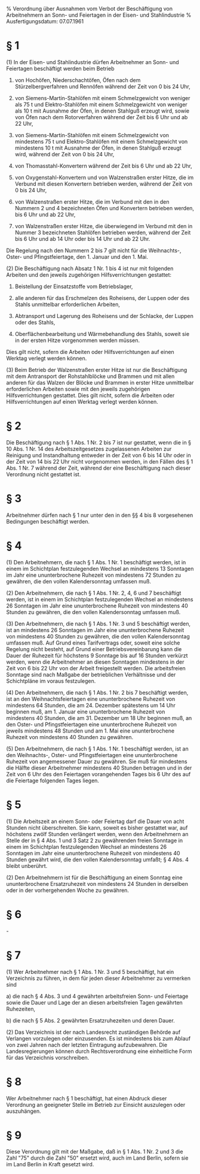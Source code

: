 % Verordnung über Ausnahmen vom Verbot der Beschäftigung von Arbeitnehmern an Sonn- und Feiertagen in der Eisen- und Stahlindustrie
% Ausfertigungsdatum: 07.07.1961
 
# § 1

(1) In der Eisen- und Stahlindustrie dürfen Arbeitnehmer an Sonn- und Feiertagen beschäftigt werden beim Betrieb

1. von Hochöfen, Niederschachtöfen, Öfen nach dem Stürzelbergverfahren und Rennöfen während der Zeit von 0 bis 24 Uhr,

2. von Siemens-Martin-Stahlöfen mit einem Schmelzgewicht von weniger als 75 t und Elektro-Stahlöfen mit einem Schmelzgewicht von weniger als 10 t mit Ausnahme der Öfen, in denen Stahlguß erzeugt wird, sowie von Öfen nach dem Rotorverfahren während der Zeit bis 6 Uhr und ab 22 Uhr,

3. von Siemens-Martin-Stahlöfen mit einem Schmelzgewicht von mindestens 75 t und Elektro-Stahlöfen mit einem Schmelzgewicht von mindestens 10 t mit Ausnahme der Öfen, in denen Stahlguß erzeugt wird, während der Zeit von 0 bis 24 Uhr,

4. von Thomasstahl-Konvertern während der Zeit bis 6 Uhr und ab 22 Uhr,

5. von Oxygenstahl-Konvertern und von Walzenstraßen erster Hitze, die im Verbund mit diesen Konvertern betrieben werden, während der Zeit von 0 bis 24 Uhr,

6. von Walzenstraßen erster Hitze, die im Verbund mit den in den Nummern 2 und 4 bezeichneten Öfen und Konvertern betrieben werden, bis 6 Uhr und ab 22 Uhr,

7. von Walzenstraßen erster Hitze, die überwiegend im Verbund mit den in Nummer 3 bezeichneten Stahlöfen betrieben werden, während der Zeit bis 6 Uhr und ab 14 Uhr oder bis 14 Uhr und ab 22 Uhr.

Die Regelung nach den Nummern 2 bis 7 gilt nicht für die Weihnachts-, Oster- und Pfingstfeiertage, den 1. Januar und den 1. Mai.

(2) Die Beschäftigung nach Absatz 1 Nr. 1 bis 4 ist nur mit folgenden Arbeiten und den jeweils zugehörigen Hilfsverrichtungen gestattet:

1. Beistellung der Einsatzstoffe vom Betriebslager,

2. alle anderen für das Erschmelzen des Roheisens, der Luppen oder des Stahls unmittelbar erforderlichen Arbeiten,

3. Abtransport und Lagerung des Roheisens und der Schlacke, der Luppen oder des Stahls,

4. Oberflächenbearbeitung und Wärmebehandlung des Stahls, soweit sie in der ersten Hitze vorgenommen werden müssen.

Dies gilt nicht, sofern die Arbeiten oder Hilfsverrichtungen auf einen Werktag verlegt werden können.

(3) Beim Betrieb der Walzenstraßen erster Hitze ist nur die Beschäftigung mit dem Antransport der Rohstahlblöcke und Brammen und mit allen anderen für das Walzen der Blöcke und Brammen in erster Hitze unmittelbar erforderlichen Arbeiten sowie mit den jeweils zugehörigen Hilfsverrichtungen gestattet. Dies gilt nicht, sofern die Arbeiten oder Hilfsverrichtungen auf einen Werktag verlegt werden können.

# § 2

Die Beschäftigung nach § 1 Abs. 1 Nr. 2 bis 7 ist nur gestattet, wenn die in § 10 Abs. 1 Nr. 14 des Arbeitszeitgesetzes zugelassenen Arbeiten zur Reinigung und Instandhaltung entweder in der Zeit von 6 bis 14 Uhr oder in der Zeit von 14 bis 22 Uhr nicht vorgenommen werden, in den Fällen des § 1 Abs. 1 Nr. 7 während der Zeit, während der eine Beschäftigung nach dieser Verordnung nicht gestattet ist.

# § 3

Arbeitnehmer dürfen nach § 1 nur unter den in den §§ 4 bis 8 vorgesehenen Bedingungen beschäftigt werden.

# § 4

(1) Den Arbeitnehmern, die nach § 1 Abs. 1 Nr. 1 beschäftigt werden, ist in einem im Schichtplan festzulegenden Wechsel an mindestens 13 Sonntagen im Jahr eine ununterbrochene Ruhezeit von mindestens 72 Stunden zu gewähren, die den vollen Kalendersonntag umfassen muß.

(2) Den Arbeitnehmern, die nach § 1 Abs. 1 Nr. 2, 4, 6 und 7 beschäftigt werden, ist in einem im Schichtplan festzulegenden Wechsel an mindestens 26 Sonntagen im Jahr eine ununterbrochene Ruhezeit von mindestens 40 Stunden zu gewähren, die den vollen Kalendersonntag umfassen muß.

(3) Den Arbeitnehmern, die nach § 1 Abs. 1 Nr. 3 und 5 beschäftigt werden, ist an mindestens 26 Sonntagen im Jahr eine ununterbrochene Ruhezeit von mindestens 40 Stunden zu gewähren, die den vollen Kalendersonntag umfassen muß. Auf Grund eines Tarifvertrags oder, soweit eine solche Regelung nicht besteht, auf Grund einer Betriebsvereinbarung kann die Dauer der Ruhezeit für höchstens 9 Sonntage bis auf 16 Stunden verkürzt werden, wenn die Arbeitnehmer an diesen Sonntagen mindestens in der Zeit von 6 bis 22 Uhr von der Arbeit freigestellt werden. Die arbeitsfreien Sonntage sind nach Maßgabe der betrieblichen Verhältnisse und der Schichtpläne im voraus festzulegen.

(4) Den Arbeitnehmern, die nach § 1 Abs. 1 Nr. 2 bis 7 beschäftigt werden, ist an den Weihnachtsfeiertagen eine ununterbrochene Ruhezeit von mindestens 64 Stunden, die am 24. Dezember spätestens um 14 Uhr beginnen muß, am 1. Januar eine ununterbrochene Ruhezeit von mindestens 40 Stunden, die am 31. Dezember um 18 Uhr beginnen muß, an den Oster- und Pfingstfeiertagen eine ununterbrochene Ruhezeit von jeweils mindestens 48 Stunden und am 1. Mai eine ununterbrochene Ruhezeit von mindestens 40 Stunden zu gewähren.

(5) Den Arbeitnehmern, die nach § 1 Abs. 1 Nr. 1 beschäftigt werden, ist an den Weihnachts-, Oster- und Pfingstfeiertagen eine ununterbrochene Ruhezeit von angemessener Dauer zu gewähren. Sie muß für mindestens die Hälfte dieser Arbeitnehmer mindestens 40 Stunden betragen und in der Zeit von 6 Uhr des den Feiertagen vorangehenden Tages bis 6 Uhr des auf die Feiertage folgenden Tages liegen.

# § 5

(1) Die Arbeitszeit an einem Sonn- oder Feiertag darf die Dauer von acht Stunden nicht überschreiten. Sie kann, soweit es bisher gestattet war, auf höchstens zwölf Stunden verlängert werden, wenn den Arbeitnehmern an Stelle der in § 4 Abs. 1 und 3 Satz 2 zu gewährenden freien Sonntage in einem im Schichtplan festzulegenden Wechsel an mindestens 26 Sonntagen im Jahr eine ununterbrochene Ruhezeit von mindestens 40 Stunden gewährt wird, die den vollen Kalendersonntag umfaßt; § 4 Abs. 4 bleibt unberührt.

(2) Den Arbeitnehmern ist für die Beschäftigung an einem Sonntag eine ununterbrochene Ersatzruhezeit von mindestens 24 Stunden in derselben oder in der vorhergehenden Woche zu gewähren.

# § 6

\-

# § 7

(1) Wer Arbeitnehmer nach § 1 Abs. 1 Nr. 3 und 5 beschäftigt, hat ein Verzeichnis zu führen, in dem für jeden dieser Arbeitnehmer zu vermerken sind

a) die nach § 4 Abs. 3 und 4 gewährten arbeitsfreien Sonn- und Feiertage sowie die Dauer und Lage der an diesen arbeitsfreien Tagen gewährten Ruhezeiten,

b) die nach § 5 Abs. 2 gewährten Ersatzruhezeiten und deren Dauer.

(2) Das Verzeichnis ist der nach Landesrecht zuständigen Behörde auf Verlangen vorzulegen oder einzusenden. Es ist mindestens bis zum Ablauf von zwei Jahren nach der letzten Eintragung aufzubewahren. Die Landesregierungen können durch Rechtsverordnung eine einheitliche Form für das Verzeichnis vorschreiben.

# § 8

Wer Arbeitnehmer nach § 1 beschäftigt, hat einen Abdruck dieser Verordnung an geeigneter Stelle im Betrieb zur Einsicht auszulegen oder auszuhängen.

# § 9

Diese Verordnung gilt mit der Maßgabe, daß in § 1 Abs. 1 Nr. 2 und 3 die Zahl "75" durch die Zahl "50" ersetzt wird, auch im Land Berlin, sofern sie im Land Berlin in Kraft gesetzt wird.
